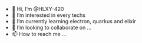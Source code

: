 - 👋 Hi, I’m @HLXY-420
- 👀 I’m interested in every techs
- 🌱 I’m currently learning electron, quarkus and elixir
- 💞️ I’m looking to collaborate on ...
- 📫 How to reach me ...

<!---
HLXY-420/HLXY-420 is a ✨ special ✨ repository because its `README.md` (this file) appears on your GitHub profile.
You can click the Preview link to take a look at your changes.
--->
